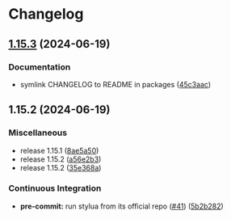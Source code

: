 # Changelog

## [1.15.3](https://github.com/engeir/stowfiles/compare/lf_mac-v1.15.2...lf_mac-v1.15.3) (2024-06-19)


### Documentation

* symlink CHANGELOG to README in packages ([45c3aac](https://github.com/engeir/stowfiles/commit/45c3aacf6c1c60ed559a8c394b4f4873fe9e806d))

## 1.15.2 (2024-06-19)


### Miscellaneous

* release 1.15.1 ([8ae5a50](https://github.com/engeir/stowfiles/commit/8ae5a506399c8574fd780fa48e6df75e7bf92946))
* release 1.15.2 ([a56e2b3](https://github.com/engeir/stowfiles/commit/a56e2b3e1a6a859ad6b0b3953832b88fd87ecfcb))
* release 1.15.2 ([35e368a](https://github.com/engeir/stowfiles/commit/35e368a1bf125ca33b6acc36d32f86ed88ca87be))


### Continuous Integration

* **pre-commit:** run stylua from its official repo ([#41](https://github.com/engeir/stowfiles/issues/41)) ([5b2b282](https://github.com/engeir/stowfiles/commit/5b2b28261541a6976f312a9684294810a4d75520))

